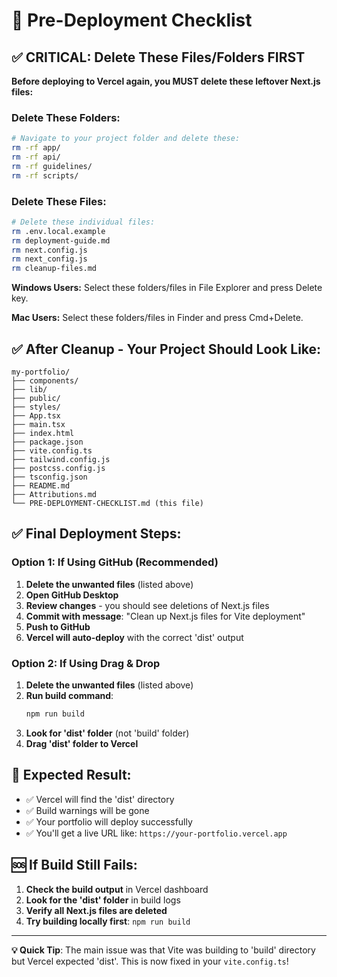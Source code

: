 # 🚀 Pre-Deployment Checklist

## ✅ CRITICAL: Delete These Files/Folders FIRST

**Before deploying to Vercel again, you MUST delete these leftover Next.js files:**

### Delete These Folders:
```bash
# Navigate to your project folder and delete these:
rm -rf app/
rm -rf api/
rm -rf guidelines/
rm -rf scripts/
```

### Delete These Files:
```bash
# Delete these individual files:
rm .env.local.example
rm deployment-guide.md
rm next.config.js
rm next_config.js
rm cleanup-files.md
```

**Windows Users:** Select these folders/files in File Explorer and press Delete key.

**Mac Users:** Select these folders/files in Finder and press Cmd+Delete.

## ✅ After Cleanup - Your Project Should Look Like:

```
my-portfolio/
├── components/
├── lib/
├── public/
├── styles/
├── App.tsx
├── main.tsx
├── index.html
├── package.json
├── vite.config.ts
├── tailwind.config.js
├── postcss.config.js
├── tsconfig.json
├── README.md
├── Attributions.md
└── PRE-DEPLOYMENT-CHECKLIST.md (this file)
```

## ✅ Final Deployment Steps:

### Option 1: If Using GitHub (Recommended)
1. **Delete the unwanted files** (listed above)
2. **Open GitHub Desktop**
3. **Review changes** - you should see deletions of Next.js files
4. **Commit with message**: "Clean up Next.js files for Vite deployment"
5. **Push to GitHub**
6. **Vercel will auto-deploy** with the correct 'dist' output

### Option 2: If Using Drag & Drop
1. **Delete the unwanted files** (listed above)
2. **Run build command**:
   ```bash
   npm run build
   ```
3. **Look for 'dist' folder** (not 'build' folder)
4. **Drag 'dist' folder to Vercel**

## 🎯 Expected Result:

- ✅ Vercel will find the 'dist' directory
- ✅ Build warnings will be gone
- ✅ Your portfolio will deploy successfully
- ✅ You'll get a live URL like: `https://your-portfolio.vercel.app`

## 🆘 If Build Still Fails:

1. **Check the build output** in Vercel dashboard
2. **Look for the 'dist' folder** in build logs
3. **Verify all Next.js files are deleted**
4. **Try building locally first**: `npm run build`

---

**💡 Quick Tip**: The main issue was that Vite was building to 'build' directory but Vercel expected 'dist'. This is now fixed in your `vite.config.ts`!